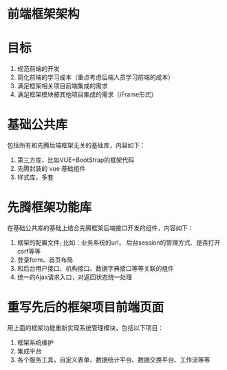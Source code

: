 # 前端框架架构

# 目标

1. 规范前端的开发
2. 简化前端的学习成本（重点考虑后端人员学习前端的成本）
3. 满足框架相关项目前端集成的需求
4. 满足框架模块被其他项目集成的需求（iFrame形式）

# 基础公共库
包括所有和先腾后端框架无关的基础库，内容如下：
1. 第三方库，比如VUE+BootStrap的框架代码
2. 先腾封装的 vue 基础组件
3. 样式库，多套

# 先腾框架功能库

在基础公共库的基础上结合先腾框架后端接口开发的组件，内容如下：
1. 框架的配置文件; 比如：业务系统的url， 后台session的管理方式、是否打开csrf等等
2. 登录form、首页布局
3. 和后台用户接口、机构接口、数据字典接口等等关联的组件
4. 统一的Ajax请求入口，对返回状态统一处理

# 重写先后的框架项目前端页面

用上面的框架功能重新实现系统管理模块，包括以下项目：
1. 框架系统维护
2. 集成平台
3. 各个服务工具，自定义表单、数据统计平台、数据交换平台、工作流等等

